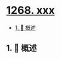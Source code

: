 # [1268. xxx](https://github.com/Tdahuyou/TNotes.leetcode/tree/main/notes/1268.%20xxx)

<!-- region:toc -->

- [1. 📝 概述](#1--概述)

<!-- endregion:toc -->

## 1. 📝 概述
